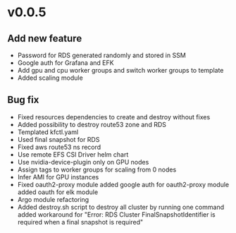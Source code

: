 # v0.0.5

## Add new feature
- Password for RDS generated randomly and stored in SSM
- Google auth for Grafana and EFK
- Add gpu and cpu worker groups and switch worker groups to template
- Added scaling module

## Bug fix
- Fixed resources dependencies to create and destroy without fixes
- Added possibility to destroy route53 zone and RDS
- Templated kfctl.yaml
- Used final snapshot for RDS
- Fixed aws route53 ns record
- Use remote EFS CSI Driver helm chart
- Use nvidia-device-plugin only on GPU nodes
- Assign tags to worker groups for scaling from 0 nodes
- Infer AMI for GPU instances
- Fixed oauth2-proxy module added google auth for oauth2-proxy module added oauth for elk module
- Argo module refactoring 
- Added destroy.sh script to destroy all cluster by running one command added workaround for "Error: RDS Cluster FinalSnapshotIdentifier is required when a final snapshot is required"
